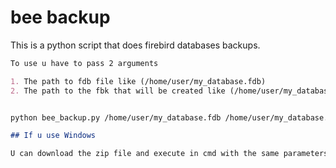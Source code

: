 # bee backup

This is a python script that does  firebird databases backups.



```markdown
To use u have to pass 2 arguments 

1. The path to fdb file like (/home/user/my_database.fdb)
2. The path to the fbk that will be created like (/home/user/my_database.fbk)


python bee_backup.py /home/user/my_database.fdb /home/user/my_database.fbk

## If u use Windows 

U can download the zip file and execute in cmd with the same parameters than we have use in linux 
